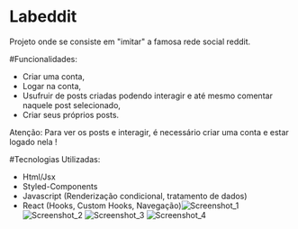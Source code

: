 <h1>Labeddit</h1>

Projeto onde se consiste em "imitar" a famosa rede social reddit.

#Funcionalidades: 
- Criar uma conta, 
- Logar na conta, 
- Usufruir de posts criadas podendo interagir e até mesmo comentar naquele post selecionado, 
- Criar seus próprios posts.

Atenção: Para ver os posts e interagir, é necessário criar uma conta e estar logado nela !

#Tecnologias Utilizadas:
- Html/Jsx
- Styled-Components
- Javascript (Renderização condicional, tratamento de dados)
- React (Hooks, Custom Hooks, Navegação)![Screenshot_1](https://user-images.githubusercontent.com/93271677/181936509-91f04795-8395-41ae-8436-464c861c457c.png)
![Screenshot_2](https://user-images.githubusercontent.com/93271677/181936511-23fe2296-43e1-4a3e-b46c-eefaf7bd0193.png)
![Screenshot_3](https://user-images.githubusercontent.com/93271677/181936513-a7b306cf-e64e-4361-905e-e621dba6413c.png)
![Screenshot_4](https://user-images.githubusercontent.com/93271677/181936517-680f09ea-7ad6-4873-a764-c243fa6d6044.png)
